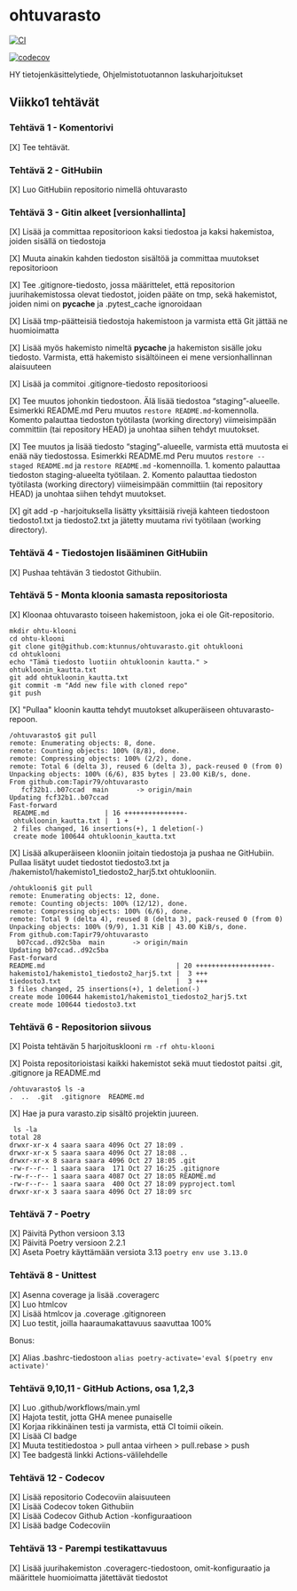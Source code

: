 # ohtuvarasto
[![CI](https://github.com/Tapir79/ohtuvarasto/actions/workflows/main.yml/badge.svg)](https://github.com/Tapir79/ohtuvarasto/actions/)

[![codecov](https://codecov.io/github/Tapir79/ohtuvarasto/graph/badge.svg?token=TYZUSTGBQD)](https://codecov.io/github/Tapir79/ohtuvarasto)


HY tietojenkäsittelytiede, Ohjelmistotuotannon laskuharjoitukset

## Viikko1 tehtävät

### Tehtävä 1 - Komentorivi

[X] Tee tehtävät. 
                 

### Tehtävä 2 - GitHubiin

[X] Luo GitHubiin repositorio nimellä ohtuvarasto            


### Tehtävä 3 - Gitin alkeet [versionhallinta]

[X] Lisää ja committaa repositorioon kaksi tiedostoa ja kaksi hakemistoa, joiden sisällä on tiedostoja              

[X] Muuta ainakin kahden tiedoston sisältöä ja committaa muutokset repositorioon      

[X] Tee .gitignore-tiedosto, jossa määrittelet, että repositorion juurihakemistossa olevat tiedostot, joiden pääte on tmp, sekä hakemistot, joiden nimi on __pycache__ ja .pytest_cache ignoroidaan             

[X] Lisää tmp-päätteisiä tiedostoja hakemistoon ja varmista että Git jättää ne huomioimatta      

[X] Lisää myös hakemisto nimeltä __pycache__ ja hakemiston sisälle joku tiedosto. Varmista, että hakemisto sisältöineen ei mene versionhallinnan alaisuuteen           

[X] Lisää ja commitoi .gitignore-tiedosto repositorioosi          

[X] Tee muutos johonkin tiedostoon. Älä lisää tiedostoa “staging”-alueelle. 
Esimerkki README.md
Peru muutos `restore README.md`-komennolla. Komento palauttaa tiedoston työtilasta (working directory) viimeisimpään committiin (tai repository HEAD) ja unohtaa siihen tehdyt muutokset. 

[X] Tee muutos ja lisää tiedosto “staging”-alueelle, varmista että muutosta ei enää näy tiedostossa. Esimerkki README.md
Peru muutos `restore --staged README.md` ja `restore README.md` -komennoilla. 1. komento palauttaa tiedoston staging-alueelta työtilaan. 2. Komento palauttaa tiedoston työtilasta (working directory) viimeisimpään committiin (tai repository HEAD) ja unohtaa siihen tehdyt muutokset. 

[X] git add -p -harjoituksella lisätty yksittäisiä rivejä kahteen tiedostoon tiedosto1.txt ja tiedosto2.txt ja jätetty muutama rivi työtilaan (working directory).

### Tehtävä 4 -  Tiedostojen lisääminen GitHubiin 

[X] Pushaa tehtävän 3 tiedostot Githubiin.             

### Tehtävä 5 - Monta kloonia samasta repositoriosta

[X] Kloonaa ohtuvarasto toiseen hakemistoon, joka ei ole Git-repositorio.
```` 
mkdir ohtu-klooni
cd ohtu-klooni
git clone git@github.com:ktunnus/ohtuvarasto.git ohtuklooni    
cd ohtuklooni
echo "Tämä tiedosto luotiin ohtukloonin kautta." > ohtukloonin_kautta.txt 
git add ohtukloonin_kautta.txt
git commit -m "Add new file with cloned repo"
git push
```` 

[X] "Pullaa" kloonin kautta tehdyt muutokset alkuperäiseen ohtuvarasto-repoon. 
```` 
/ohtuvarasto$ git pull
remote: Enumerating objects: 8, done.
remote: Counting objects: 100% (8/8), done.
remote: Compressing objects: 100% (2/2), done.
remote: Total 6 (delta 3), reused 6 (delta 3), pack-reused 0 (from 0)
Unpacking objects: 100% (6/6), 835 bytes | 23.00 KiB/s, done.
From github.com:Tapir79/ohtuvarasto
   fcf32b1..b07ccad  main       -> origin/main
Updating fcf32b1..b07ccad
Fast-forward
 README.md              | 16 +++++++++++++++-
 ohtukloonin_kautta.txt |  1 +
 2 files changed, 16 insertions(+), 1 deletion(-)
 create mode 100644 ohtukloonin_kautta.txt
 ```` 

[X] Lisää alkuperäiseen klooniin joitain tiedostoja ja pushaa ne GitHubiin. Pullaa lisätyt uudet tiedostot tiedosto3.txt ja /hakemisto1/hakemisto1_tiedosto2_harj5.txt ohtuklooniin.      
 ```` 
/ohtuklooni$ git pull
remote: Enumerating objects: 12, done.
remote: Counting objects: 100% (12/12), done.
remote: Compressing objects: 100% (6/6), done.
remote: Total 9 (delta 4), reused 8 (delta 3), pack-reused 0 (from 0)
Unpacking objects: 100% (9/9), 1.31 KiB | 43.00 KiB/s, done.
From github.com:Tapir79/ohtuvarasto
   b07ccad..d92c5ba  main       -> origin/main
Updating b07ccad..d92c5ba
Fast-forward
 README.md                                 | 20 +++++++++++++++++++-
 hakemisto1/hakemisto1_tiedosto2_harj5.txt |  3 +++
 tiedosto3.txt                             |  3 +++
 3 files changed, 25 insertions(+), 1 deletion(-)
 create mode 100644 hakemisto1/hakemisto1_tiedosto2_harj5.txt
 create mode 100644 tiedosto3.txt
  ````    

### Tehtävä 6 - Repositorion siivous

[X] Poista tehtävän 5 harjoitusklooni `rm -rf ohtu-klooni`                   

[X] Poista repositorioistasi kaikki hakemistot sekä muut tiedostot paitsi .git, .gitignore ja README.md
```` 
/ohtuvarasto$ ls -a
.  ..  .git  .gitignore  README.md
````

[X] Hae ja pura varasto.zip sisältö projektin juureen.  
````
 ls -la
total 28
drwxr-xr-x 4 saara saara 4096 Oct 27 18:09 .
drwxr-xr-x 5 saara saara 4096 Oct 27 18:08 ..
drwxr-xr-x 8 saara saara 4096 Oct 27 18:05 .git
-rw-r--r-- 1 saara saara  171 Oct 27 16:25 .gitignore
-rw-r--r-- 1 saara saara 4087 Oct 27 18:05 README.md
-rw-r--r-- 1 saara saara  400 Oct 27 18:09 pyproject.toml
drwxr-xr-x 3 saara saara 4096 Oct 27 18:09 src
````

### Tehtävä 7 - Poetry  

[X] Päivitä Python versioon 3.13       
[X] Päivitä Poetry versioon 2.2.1          
[X] Aseta Poetry käyttämään versiota 3.13 `poetry env use 3.13.0`  

### Tehtävä 8 - Unittest

[X] Asenna coverage ja lisää .coveragerc             
[X] Luo htmlcov             
[X] Lisää htmlcov ja .coverage .gitignoreen           
[X] Luo testit, joilla haaraumakattavuus saavuttaa 100%

Bonus: 

[X] Alias .bashrc-tiedostoon `alias poetry-activate='eval $(poetry env activate)'`

### Tehtävä 9,10,11 - GitHub Actions, osa 1,2,3

[X] Luo .github/workflows/main.yml            
[X] Hajota testit, jotta GHA menee punaiselle               
[X] Korjaa rikkinäinen testi ja varmista, että CI toimii oikein.                
[X] Lisää CI badge             
[X] Muuta testitiedostoa > pull antaa virheen > pull.rebase > push           
[X] Tee badgestä linkki Actions-välilehdelle            
 
 ### Tehtävä 12 - Codecov

 [X] Lisää repositorio Codecoviin alaisuuteen             
 [X] Lisää Codecov token Githubiin               
 [X] Lisää Codecov Github Action -konfiguraatioon            
 [X] Lisää badge Codecoviin               

 ### Tehtävä 13 - Parempi testikattavuus
 [X] Lisää juurihakemiston .coveragerc-tiedostoon, omit-konfiguraatio ja määrittele huomioimatta jätettävät tiedostot                   
